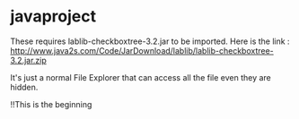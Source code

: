 # javaproject

These requires lablib-checkboxtree-3.2.jar to be imported.
Here is the link : http://www.java2s.com/Code/JarDownload/lablib/lablib-checkboxtree-3.2.jar.zip

It's just a normal File Explorer that can access all the file even they are hidden.


!!This is the beginning
